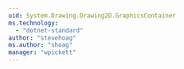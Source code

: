 ```yaml
---
uid: System.Drawing.Drawing2D.GraphicsContainer
ms.technology: 
  - "dotnet-standard"
author: "stevehoag"
ms.author: "shoag"
manager: "wpickett"
---
```

